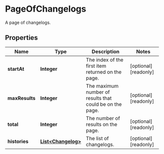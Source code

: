

# PageOfChangelogs

A page of changelogs.
## Properties

Name | Type | Description | Notes
------------ | ------------- | ------------- | -------------
**startAt** | **Integer** | The index of the first item returned on the page. |  [optional] [readonly]
**maxResults** | **Integer** | The maximum number of results that could be on the page. |  [optional] [readonly]
**total** | **Integer** | The number of results on the page. |  [optional] [readonly]
**histories** | [**List&lt;Changelog&gt;**](Changelog.md) | The list of changelogs. |  [optional] [readonly]




